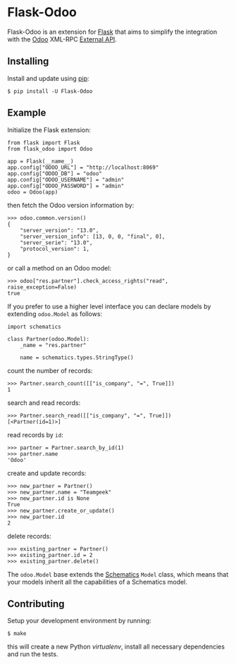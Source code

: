 
# Flask-Odoo

Flask-Odoo is an extension for [Flask](https://flask.palletsprojects.com/) that aims to simplify the integration with the [Odoo](https://www.odoo.com/) XML-RPC [External API](https://www.odoo.com/documentation/13.0/webservices/odoo.html).

## Installing

Install and update using [pip](https://pip.pypa.io/en/stable/quickstart/):

```
$ pip install -U Flask-Odoo
```

## Example

Initialize the Flask extension:

```
from flask import Flask
from flask_odoo import Odoo

app = Flask(__name__)
app.config["ODOO_URL"] = "http://localhost:8069"
app.config["ODOO_DB"] = "odoo"
app.config["ODOO_USERNAME"] = "admin"
app.config["ODOO_PASSWORD"] = "admin"
odoo = Odoo(app)
```

then fetch the Odoo version information by:

```
>>> odoo.common.version()
{
    "server_version": "13.0",
    "server_version_info": [13, 0, 0, "final", 0],
    "server_serie": "13.0",
    "protocol_version": 1,
}
```

or call a method on an Odoo model:

```
>>> odoo["res.partner"].check_access_rights("read", raise_exception=False)
true
```

If you prefer to use a higher level interface you can declare models by extending `odoo.Model` as follows:

```
import schematics

class Partner(odoo.Model):
    _name = "res.partner"

    name = schematics.types.StringType()
```

count the number of records:

```
>>> Partner.search_count([["is_company", "=", True]])
1
```

search and read records:

```
>>> Partner.search_read([["is_company", "=", True]])
[<Partner(id=1)>]
```

read records by `id`:

```
>>> partner = Partner.search_by_id(1)
>>> partner.name
'Odoo'
```

create and update records:

```
>>> new_partner = Partner()
>>> new_partner.name = "Teamgeek"
>>> new_partner.id is None
True
>>> new_partner.create_or_update()
>>> new_partner.id
2
```

delete records:

```
>>> existing_partner = Partner()
>>> existing_partner.id = 2
>>> existing_partner.delete()
```

The `odoo.Model` base extends the [Schematics](https://github.com/schematics/schematics) `Model` class, which means that your models inherit all the capabilities of a Schematics model.

## Contributing

Setup your development environment by running:

```
$ make
```

this will create a new Python *virtualenv*, install all necessary dependencies and run the tests.
